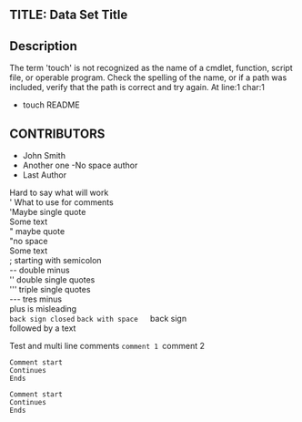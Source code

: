 ## TITLE: Data Set Title

## Description
The term 'touch' is not recognized as the name of a cmdlet, function, script file, or operable program. Check
the spelling of the name, or if a path was included, verify that the path is correct and try again.
At line:1 char:1
+ touch README

## CONTRIBUTORS
- John Smith
- Another one
-No space author
- Last Author

Hard to say what will work  
' What to use for comments  
'Maybe single quote  
Some text  
" maybe quote  
"no space  
Some text  
; starting with semicolon  
-- double minus  
'' double single quotes  
''' triple single quotes  
--- tres minus  
plus is misleading  
`back sign closed` 
` back with space   
`back sign  
followed by a text

Test and multi line comments
`comment 1
`comment 2

```
Comment start
Continues
Ends
``` 


```
Comment start
Continues
Ends
``` 






